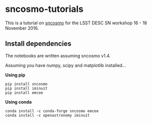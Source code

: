 # sncosmo-tutorials

This is a tutorial on [sncosmo](http://sncosmo.readthedocs.io) for the
LSST DESC SN workshop 16 - 18 November 2016.

Install dependencies
--------------------

The notebooks are written assuming sncosmo v1.4.

Assuming you have numpy, scipy and matplotlib installed...

**Using pip**

```
pip install sncosmo
pip install iminuit
pip install emcee
```

**Using conda**

```
conda install -c conda-forge sncosmo emcee
conda install -c openastronomy iminuit
```
